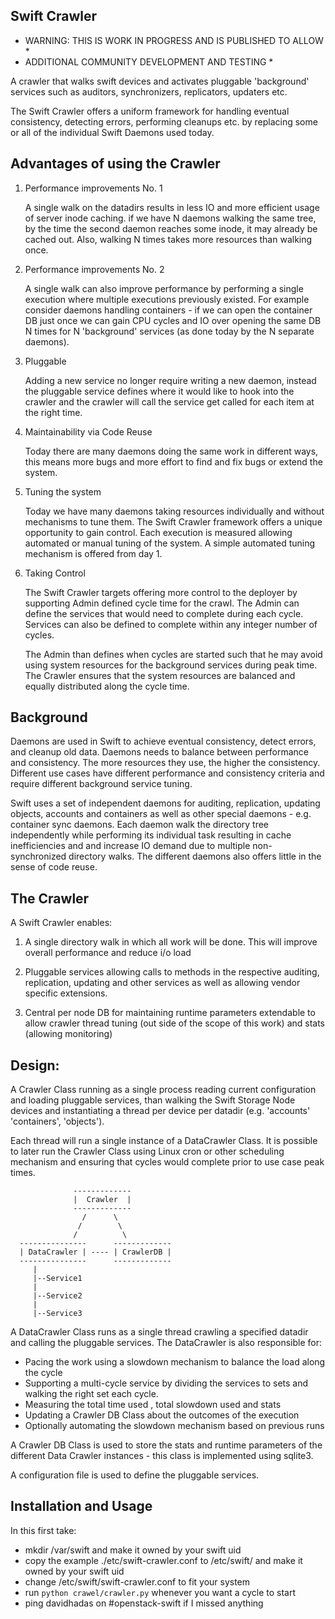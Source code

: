 Swift Crawler
-------------

* WARNING: THIS IS WORK IN PROGRESS AND IS PUBLISHED TO ALLOW *
* ADDITIONAL COMMUNITY DEVELOPMENT AND TESTING                *

A crawler that walks swift devices and activates pluggable 'background' services
such as auditors, synchronizers, replicators, updaters etc.

The Swift Crawler offers a uniform framework for handling eventual consistency,
detecting errors, performing cleanups etc. by replacing some or all of the
individual Swift Daemons used today. 

Advantages of using the Crawler
-------------------------------
1) Performance improvements No. 1

   A single walk on the datadirs results in less IO and more efficient usage 
   of server inode caching. 
   if we have N daemons walking the same tree, by the time the second daemon
   reaches some inode, it may already be cached out. 
   Also, walking N times takes more resources than walking once. 

2) Performance improvements No. 2

   A single walk can also improve performance by performing a single execution
   where multiple executions previously existed. For example consider daemons
   handling containers - if we can open the container DB just once we can gain
   CPU cycles and IO over opening the same DB N times for N 'background'
   services (as done today by the N separate daemons).
 
3) Pluggable

   Adding a new service no longer require writing a new daemon, instead the
   pluggable service defines where it would like to hook into the crawler and
   the crawler will call the service get called for each item at the right
   time.

4) Maintainability via Code Reuse

   Today there are many daemons doing the same work in different ways, 
   this means more bugs and more effort to find and fix bugs or extend the
   system.

5) Tuning the system

   Today we have many daemons taking resources individually and without
   mechanisms to tune them. 
   The Swift Crawler framework offers a unique opportunity to gain control.
   Each execution is measured allowing automated or manual tuning of the
   system. A simple automated tuning mechanism is offered from day 1.   

6) Taking Control

   The Swift Crawler targets offering more control to the deployer by
   supporting Admin defined cycle time for the crawl. 
   The Admin can define the services that would need to complete during 
   each cycle. Services can also be defined to complete within any integer
   number of cycles. 
   
   The Admin than defines when cycles are started such that he may avoid
   using system resources for the background services during peak time.
   The Crawler ensures that the system resources are balanced and equally
   distributed along the cycle time.  


Background
----------
Daemons are used in Swift to achieve eventual consistency, detect errors, and
cleanup old data. Daemons needs to balance between performance and
consistency. The more resources they use, the higher the consistency.
Different use cases have different performance and consistency criteria and
require different background service tuning.

Swift uses a set of independent daemons for auditing, replication, updating
objects, accounts and containers as well as other special daemons - e.g. 
container sync daemons. Each daemon walk the directory tree independently
while performing its individual task resulting in cache inefficiencies and
and increase IO demand due to multiple non-synchronized directory walks.
The different daemons also offers little in the sense of code reuse. 
 
The Crawler
-----------
A Swift Crawler enables:

1) A single directory walk in which all work will be done. This will improve
   overall performance and reduce i/o load

2) Pluggable services allowing calls to methods in the respective auditing,
   replication, updating and other services as well as allowing vendor
   specific extensions.

3) Central per node DB for maintaining runtime parameters extendable to
   allow crawler thread tuning (out side of the scope of this work) and
   stats (allowing monitoring)
 
Design:
-------
A Crawler Class running as a single process reading current configuration and
loading pluggable services, than walking the Swift Storage Node devices and
instantiating a thread per device per datadir
(e.g. 'accounts' 'containers', 'objects').  

Each thread will run a single instance of a DataCrawler Class. 
It is possible to later run the Crawler Class using Linux cron or other
scheduling mechanism and ensuring that cycles would complete prior to 
use case peak times.

                  ------------- 
                  |  Crawler  |
                  -------------   
                    /      \
                   /        \ 
                  /          \ 
      ---------------      -------------
      | DataCrawler | ---- | CrawlerDB |
      ---------------      -------------
         |
         |--Service1
         |
         |--Service2
         |
         |--Service3
             

A DataCrawler Class runs as a single thread crawling a specified datadir and
calling the pluggable services. The DataCrawler is also responsible for:
- Pacing the work using a slowdown mechanism to balance the load along 
  the cycle
- Supporting a multi-cycle service by dividing the services to sets and 
  walking the right set each cycle. 
- Measuring the total time used , total slowdown used and stats
- Updating a Crawler DB Class about the outcomes of the execution
- Optionally automating the slowdown mechanism based on previous runs
 
A Crawler DB Class is used to store the stats and runtime parameters of the
different Data Crawler instances - this class is implemented using sqlite3.

A configuration file is used to define the pluggable services.

Installation and Usage
----------------------
In this first take:
- mkdir /var/swift and make it owned by your swift uid
- copy the example ./etc/swift-crawler.conf to /etc/swift/ 
   and make it owned by your swift uid
- change /etc/swift/swift-crawler.conf to fit your system
- run `python crawel/crawler.py` whenever you want a cycle to start
- ping davidhadas on #openstack-swift if I missed anything
